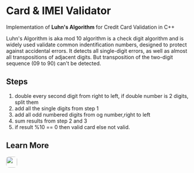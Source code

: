 # Card & IMEI Validator
Implementation of **Luhn's Algorithm** for Credit Card Validation in C++

Luhn's Algorithm is aka mod 10 algorithm is a check digit algorithm and is widely used validate common indentification numbers, designed to protect against accidental errors.
It detects all single-digit errors, as well as almost all transpositions of adjacent digits.
But transposition of the two-digit sequence (09 to 90) can't be detected.   

## Steps 
1. double every second digit from right to left, if double number is 2 digits, split them 
2. add all the single digits from step 1
3. add all odd numbered digits from og number,right to left
4. sum results from step 2 and 3
5. if result %10 == 0 then valid card else not valid.

## Learn More

<a href="https://en.wikipedia.org/wiki/Luhn_algorithm">
  <img src="https://img.shields.io/badge/Wikipedia-Article-000000?logo=wikipedia" style="height:30px; border-radius:8px;">
</a>
